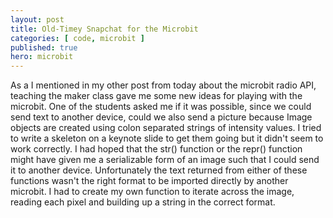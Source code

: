 ```yaml
---
layout: post
title: Old-Timey Snapchat for the Microbit
categories: [ code, microbit ]
published: true
hero: microbit
---
```


As a I mentioned in my other post from today about the microbit radio API, teaching the maker class gave me some new ideas for playing with the microbit. One of the students asked me if it was possible, since we could send text to another device, could we also send a picture because Image objects are created using colon separated strings of intensity values. I tried to write a skeleton on a keynote slide to get them going but it didn't seem to work correctly. I had hoped that the str() function or the repr() function might have given me a serializable form of an image such that I could send it to another device. Unfortunately the text returned from either of these functions wasn't the right format to be imported directly by another microbit. I had to create my own function to iterate across the image, reading each pixel and building up a string in the correct format.

<script src="https://gist.github.com/deejaygraham/f8ec075fba6d6c7f6c026b8a83d52ac2.js"></script>
